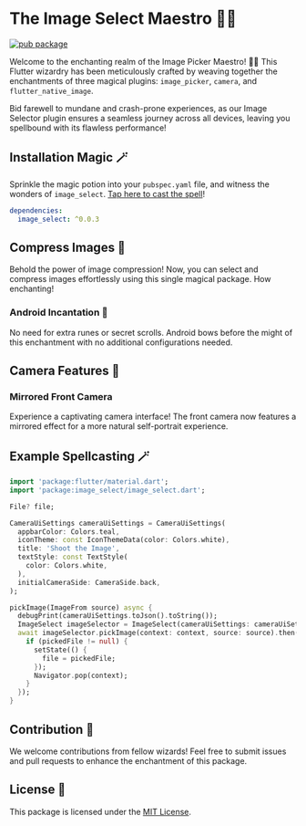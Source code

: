 # The Image Select Maestro 🌈✨

[![pub package](https://img.shields.io/pub/v/image_select?label=image_select&color=blue)](https://pub.dev/packages/image_select)

Welcome to the enchanting realm of the Image Picker Maestro! 🎩✨ This Flutter wizardry has been meticulously crafted by weaving together the enchantments of three magical plugins: `image_picker`, `camera`, and `flutter_native_image`.

Bid farewell to mundane and crash-prone experiences, as our Image Selector plugin ensures a seamless journey across all devices, leaving you spellbound with its flawless performance!

## Installation Magic 🪄

Sprinkle the magic potion into your `pubspec.yaml` file, and witness the wonders of `image_select`. [Tap here to cast the spell](https://flutter.dev/docs/development/platform-integration/platform-channels)!

```yaml
dependencies:
  image_select: ^0.0.3 
```

## Compress Images 🌄

Behold the power of image compression! Now, you can select and compress images effortlessly using this single magical package. How enchanting!

### Android Incantation 🤖

No need for extra runes or secret scrolls. Android bows before the might of this enchantment with no additional configurations needed.

## Camera Features 📸

### Mirrored Front Camera

Experience a captivating camera interface! The front camera now features a mirrored effect for a more natural self-portrait experience.

## Example Spellcasting 🪄

```dart
import 'package:flutter/material.dart';
import 'package:image_select/image_select.dart';

File? file;

CameraUiSettings cameraUiSettings = CameraUiSettings(
  appbarColor: Colors.teal,
  iconTheme: const IconThemeData(color: Colors.white),
  title: 'Shoot the Image',
  textStyle: const TextStyle(
    color: Colors.white,
  ),
  initialCameraSide: CameraSide.back,
);

pickImage(ImageFrom source) async {
  debugPrint(cameraUiSettings.toJson().toString());
  ImageSelect imageSelector = ImageSelect(cameraUiSettings: cameraUiSettings, compressImage: true);
  await imageSelector.pickImage(context: context, source: source).then((pickedFile) {
    if (pickedFile != null) {
      setState(() {
        file = pickedFile;
      });
      Navigator.pop(context);
    }
  });
}
```

## Contribution 👐

We welcome contributions from fellow wizards! Feel free to submit issues and pull requests to enhance the enchantment of this package.

## License 📜

This package is licensed under the [MIT License](LICENSE).
